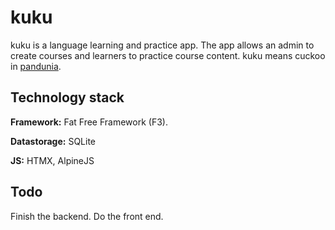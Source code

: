 # kuku 

kuku is a language learning and practice app. 
The app allows an admin to create courses and learners to practice course content.
kuku means cuckoo in [pandunia](https://pandunia.info). 

## Technology stack 

**Framework:** Fat Free Framework (F3). 

**Datastorage:** SQLite

**JS:** HTMX, AlpineJS

## Todo

Finish the backend. 
Do the front end. 